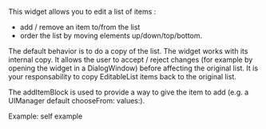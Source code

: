 This widget allows you to edit a list of items :- add / remove an item to/from the list - order the list by moving elements up/down/top/bottom.The default behavior is to do a copy of the list. The widget works with its internal copy. It allows the user to accept / reject changes (for example by opening the widget in a DialogWindow) before affecting the original list. It is your responsability to copy EditableList items back to the original list.The addItemBlock is used to provide a way to give the item to add (e.g. a UIManager default chooseFrom: values:).Example:self example